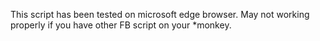 This script has been tested on microsoft edge browser. May not working properly if you have other FB script on your *monkey.
